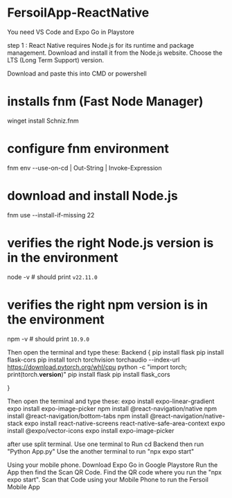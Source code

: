 # FersoilApp-ReactNative

You need VS Code and Expo Go in Playstore

step 1 : React Native requires Node.js for its runtime and package management. Download and install it from the Node.js website. Choose the LTS (Long Term Support) version.

Download and paste this into CMD or powershell
# installs fnm (Fast Node Manager)
winget install Schniz.fnm

# configure fnm environment
fnm env --use-on-cd | Out-String | Invoke-Expression

# download and install Node.js
fnm use --install-if-missing 22

# verifies the right Node.js version is in the environment
node -v # should print `v22.11.0`

# verifies the right npm version is in the environment
npm -v # should print `10.9.0`

Then open the terminal and type these:
Backend {
    pip install flask
    pip install flask-cors
    pip install torch torchvision torchaudio --index-url https://download.pytorch.org/whl/cpu
    python -c "import torch; print(torch.__version__)"
    pip install flask
    pip install flask_cors



}

Then open the terminal and type these:
expo install expo-linear-gradient
expo install expo-image-picker
npm install @react-navigation/native
npm install @react-navigation/bottom-tabs
npm install @react-navigation/native-stack
expo install react-native-screens react-native-safe-area-context
expo install @expo/vector-icons
expo install expo-image-picker

after use split terminal.
Use one terminal to Run cd Backend then run "Python App.py"
Use the another terminal to run "npx expo start"


Using your mobile phone. Download Expo Go in Google Playstore
Run the App then find the Scan QR Code. 
Find the QR code where you run the "npx expo start". 
Scan that Code using your Mobile Phone to run the Fersoil Mobile App

